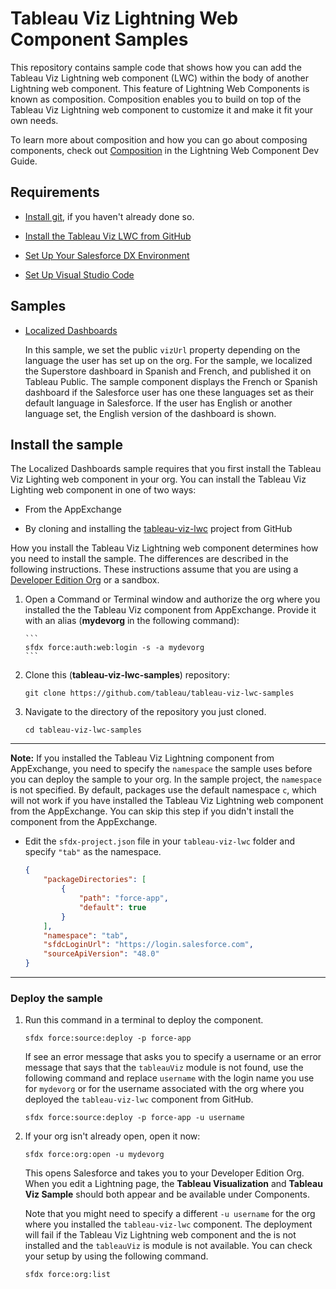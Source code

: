 # Tableau Viz Lightning Web Component Samples

This repository contains sample code that shows how you can add the Tableau Viz Lightning web component (LWC) within the body of another Lightning web component. This feature of Lightning Web Components is known as composition. Composition enables you to build on top of the Tableau Viz Lightning web component to customize it and make it fit your own needs.

To learn more about composition and how you can go about composing components, check out [Composition](https://developer.salesforce.com/docs/component-library/documentation/en/lwc/lwc.create_components_compose_intro) in the Lightning Web Component Dev Guide.

## Requirements

-   [Install git](https://git-scm.com/downloads), if you haven't already done so.

-   [Install the Tableau Viz LWC from GitHub](https://github.com/tableau/tableau-viz-lwc)

-   [Set Up Your Salesforce DX Environment](https://trailhead.salesforce.com/en/content/learn/projects/quick-start-lightning-web-components/set-up-salesforce-dx)

-   [Set Up Visual Studio Code](https://trailhead.salesforce.com/content/learn/projects/quick-start-lightning-web-components/set-up-visual-studio-code)

## Samples

-   [Localized Dashboards](https://github.com/tableau/tableau-viz-lwc-samples/tree/dev/force-app/main/default/lwc/tableauvizlwcdemo)

    In this sample, we set the public `vizUrl` property depending on the language the user has set up on the org. For the sample, we localized the Superstore dashboard in Spanish and French, and published it on Tableau Public. The sample component displays the French or Spanish dashboard if the Salesforce user has one these languages set as their default language in Salesforce. If the user has English or another language set, the English version of the dashboard is shown.

## Install the sample

The Localized Dashboards sample requires that you first install the Tableau Viz Lighting web component in your org. You can install the Tableau Viz Lighting web component in one of two ways:

-   From the AppExchange

-   By cloning and installing the [tableau-viz-lwc](https://github.com/tableau/tableau-viz-lwc) project from GitHub

How you install the Tableau Viz Lightning web component determines how you need to install the sample. The differences are described in the following instructions. These instructions assume that you are using a [Developer Edition Org](https://developer.salesforce.com/signup) or a sandbox.

1.  Open a Command or Terminal window and authorize the org where you installed the the Tableau Viz component from AppExchange.
    Provide it with an alias (**mydevorg** in the following command):

        ```
        sfdx force:auth:web:login -s -a mydevorg
        ```

1.  Clone this (**tableau-viz-lwc-samples**) repository:

    ```
    git clone https://github.com/tableau/tableau-viz-lwc-samples

    ```

1.  Navigate to the directory of the repository you just cloned.

    ```
    cd tableau-viz-lwc-samples

    ```

---

**Note:** If you installed the Tableau Viz Lightning component from AppExchange, you need to specify the `namespace` the sample uses before you can deploy the sample to your org. In the sample project, the `namespace` is not specified. By default, packages use the default namespace `c`, which will not work if you have installed the Tableau Viz Lightning web component from the AppExchange. You can skip this step if you didn't install the component from the AppExchange.

-   Edit the `sfdx-project.json` file in your `tableau-viz-lwc` folder and specify `"tab"` as the namespace.

    ```json
    {
        "packageDirectories": [
            {
                "path": "force-app",
                "default": true
            }
        ],
        "namespace": "tab",
        "sfdcLoginUrl": "https://login.salesforce.com",
        "sourceApiVersion": "48.0"
    }
    ```

---

### Deploy the sample

1. Run this command in a terminal to deploy the component.

    ```
    sfdx force:source:deploy -p force-app
    ```

    If see an error message that asks you to specify a username or an error message that says that the `tableauViz` module is not found, use the following command and replace `username` with the login name you use for `mydevorg` or for the username associated with the org where you deployed the `tableau-viz-lwc` component from GitHub.

    ```
    sfdx force:source:deploy -p force-app -u username
    ```

1. If your org isn't already open, open it now:

    ```
    sfdx force:org:open -u mydevorg
    ```

    This opens Salesforce and takes you to your Developer Edition Org. When you edit a Lightning page, the **Tableau Visualization** and **Tableau Viz Sample** should both appear and be available under Components.

    Note that you might need to specify a different `-u username` for the org where you installed the `tableau-viz-lwc` component. The deployment will fail if the Tableau Viz Lightning web component and the is not installed and the `tableauViz` is module is not available. You can check your setup by using the following command.

    ```
    sfdx force:org:list

    ```
